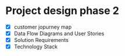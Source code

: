 # Project design phase 2 
- [x] customer jopurney map
- [x] Data Flow Diagrams and User Stories 
- [x] Solution Requirements
- [x] Technology Stack
